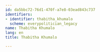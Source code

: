 ```yaml
---
id: da5bbc72-76d1-470f-a7e8-03ead843c737
identifiers:
- identifier: thabitha_khumalo
  scheme: everypolitician_legacy
name: Thabitha Khumalo
lang: en
title: Thabitha Khumalo

---
```

